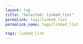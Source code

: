 ```yaml
---
layout: tag
title: "Selected: linked_list"
permalink: tags/linked_list
permalink_name: tags/linked_list

tags: linked_list
---
```

